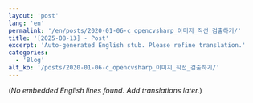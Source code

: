 ```yaml
---
layout: 'post'
lang: 'en'
permalink: '/en/posts/2020-01-06-c_opencvsharp_이미지_직선_검출하기/'
title: '[2025-08-13] - Post'
excerpt: 'Auto-generated English stub. Please refine translation.'
categories:
  - 'Blog'
alt_ko: '/posts/2020-01-06-c_opencvsharp_이미지_직선_검출하기/'
---
```


(*No embedded English lines found. Add translations later.*)
